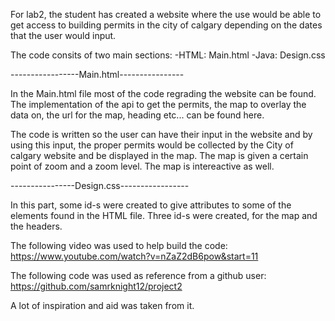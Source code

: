 For lab2, the student has created a website where the use would be able to get access to building permits in the city of calgary depending on the dates that the user would input.

The code consits of two main sections:
-HTML: Main.html
-Java: Design.css

-----------------Main.html----------------

In the Main.html file most of the code regrading the website can be found. 
The implementation of the api to get the permits, the map to overlay the data on, the url for the map, heading etc... can be found here.

The code is written so the user can have their input in the website and by using this input, the proper permits would be collected by the City of calgary website and be displayed in the map.
The map is given a certain point of zoom and a zoom level. The map is intereactive as well.




----------------Design.css-----------------

In this part, some id-s were created to give attributes to some of the elements found in the HTML file.
Three id-s were created, for the map and the headers.


The following video was used to help build the code:
https://www.youtube.com/watch?v=nZaZ2dB6pow&start=11

The following code was used as reference from a github user:
https://github.com/samrknight12/project2

A lot of inspiration and aid was taken from it.